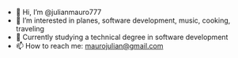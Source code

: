 - 👋 Hi, I’m @julianmauro777
- 👀 I’m interested in planes, software development, music, cooking, traveling
- 🌱 Currently studying a technical degree in software development
- 📫 How to reach me: maurojulian@gmail.com
<!---
julianmauro777/julianmauro777 is a ✨ special ✨ repository because its `README.md` (this file) appears on your GitHub profile.
You can click the Preview link to take a look at your changes.
--->
